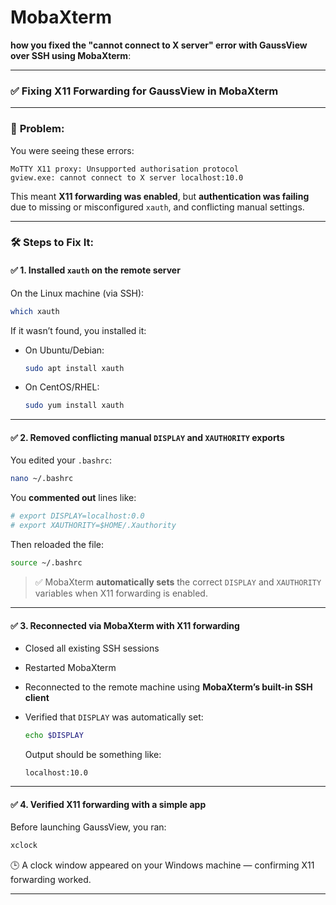 # MobaXterm
**how you fixed the "cannot connect to X server" error with GaussView over SSH using MobaXterm**:

---

### ✅ **Fixing X11 Forwarding for GaussView in MobaXterm**

---

### 🧩 **Problem:**

You were seeing these errors:

```
MoTTY X11 proxy: Unsupported authorisation protocol
gview.exe: cannot connect to X server localhost:10.0
```

This meant **X11 forwarding was enabled**, but **authentication was failing** due to missing or misconfigured `xauth`, and conflicting manual settings.

---

### 🛠 **Steps to Fix It:**

#### ✅ **1. Installed `xauth` on the remote server**

On the Linux machine (via SSH):

```bash
which xauth
```

If it wasn’t found, you installed it:

* On Ubuntu/Debian:

  ```bash
  sudo apt install xauth
  ```

* On CentOS/RHEL:

  ```bash
  sudo yum install xauth
  ```

---

#### ✅ **2. Removed conflicting manual `DISPLAY` and `XAUTHORITY` exports**

You edited your `.bashrc`:

```bash
nano ~/.bashrc
```

You **commented out** lines like:

```bash
# export DISPLAY=localhost:0.0
# export XAUTHORITY=$HOME/.Xauthority
```

Then reloaded the file:

```bash
source ~/.bashrc
```

> ✅ MobaXterm **automatically sets** the correct `DISPLAY` and `XAUTHORITY` variables when X11 forwarding is enabled.

---

#### ✅ **3. Reconnected via MobaXterm with X11 forwarding**

* Closed all existing SSH sessions
* Restarted MobaXterm
* Reconnected to the remote machine using **MobaXterm’s built-in SSH client**
* Verified that `DISPLAY` was automatically set:

  ```bash
  echo $DISPLAY
  ```

  Output should be something like:

  ```
  localhost:10.0
  ```

---

#### ✅ **4. Verified X11 forwarding with a simple app**

Before launching GaussView, you ran:

```bash
xclock
```

🕒 A clock window appeared on your Windows machine — confirming X11 forwarding worked.

---
